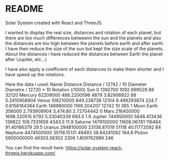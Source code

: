 # README

Solar System created with React and ThreeJS.

I wanted to display the real size, distances and rotation of each planet, but there are too much differences betweenn the sun and the planets and also the distances are too high between the planets before earth and after earth.
I have then reduce the size of the sun but kept the size scale of the planets.
About the distances i have reduced the distances between Earth the planet after (Jupiter, etc...)

I have also apply a coefficient of each distances to make them shorter and I have speed up the rotations.

Here the data i used:
Name Distance	Distance / 12742 / 10	Diameter	Diametre / 12720 * 10	Rotation (/1000)
Sun	0		1392700	1092.999529	88	32120
Mercury	62209000	488.2200596	4879	3.82906922	88	0.2410958904
Venus	108210000	849.238738	12104	9.499293674	224.7	0.6156164384
Earth	148980000	1169.204207	12742	10	365	1
Moon Earth	356000	2.793909904	3,474.80	2.72704442		0
Mars	216400000	1698.320515	6792	5.33040339	693.5	1.9
Jupiter	744950000	5846.413436	139822	109.7331659	4343.5	11.9
Saturne	1479100000	11608.06781	116464	91.40166379		29.5
Uranus	2948100000	23136.87019	51118	40.11772092		84
Neptune	4474500000	35116.15131	49493	38.84241092		164.8
Pluton	5900000000	46303.56302	2306	1.809762989		246

You can find the result here:
https://solar-system-react-threejs.herokuapp.com/
